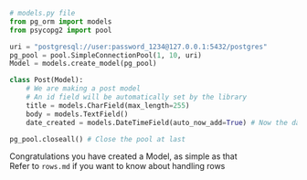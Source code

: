 ```python
# models.py file
from pg_orm import models
from psycopg2 import pool

uri = "postgresql://user:password_1234@127.0.0.1:5432/postgres"
pg_pool = pool.SimpleConnectionPool(1, 10, uri)
Model = models.create_model(pg_pool)

class Post(Model):
    # We are making a post model
    # An id field will be automatically set by the library
    title = models.CharField(max_length=255)
    body = models.TextField()
    date_created = models.DateTimeField(auto_now_add=True) # Now the date_created will be automatically set

pg_pool.closeall() # Close the pool at last
```
Congratulations you have created a Model, as simple as that  
Refer to `rows.md` if you want to know about handling rows